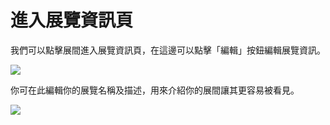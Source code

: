 # 進入展覽資訊頁

我們可以點擊展間進入展覽資訊頁，在這邊可以點擊「編輯」按鈕編輯展覽資訊。

![](../.gitbook/assets/22.png)

你可在此編輯你的展覽名稱及描述，用來介紹你的展間讓其更容易被看見。

![](../.gitbook/assets/23.png)
